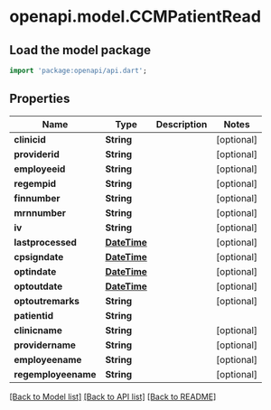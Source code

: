 # openapi.model.CCMPatientRead

## Load the model package
```dart
import 'package:openapi/api.dart';
```

## Properties
Name | Type | Description | Notes
------------ | ------------- | ------------- | -------------
**clinicid** | **String** |  | [optional] 
**providerid** | **String** |  | [optional] 
**employeeid** | **String** |  | [optional] 
**regempid** | **String** |  | [optional] 
**finnumber** | **String** |  | [optional] 
**mrnnumber** | **String** |  | [optional] 
**iv** | **String** |  | [optional] 
**lastprocessed** | [**DateTime**](DateTime.md) |  | [optional] 
**cpsigndate** | [**DateTime**](DateTime.md) |  | [optional] 
**optindate** | [**DateTime**](DateTime.md) |  | [optional] 
**optoutdate** | [**DateTime**](DateTime.md) |  | [optional] 
**optoutremarks** | **String** |  | [optional] 
**patientid** | **String** |  | 
**clinicname** | **String** |  | [optional] 
**providername** | **String** |  | [optional] 
**employeename** | **String** |  | [optional] 
**regemployeename** | **String** |  | [optional] 

[[Back to Model list]](../README.md#documentation-for-models) [[Back to API list]](../README.md#documentation-for-api-endpoints) [[Back to README]](../README.md)


